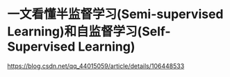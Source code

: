 # 一文看懂半监督学习(Semi-supervised Learning)和自监督学习(Self-Supervised Learning)

https://blog.csdn.net/qq_44015059/article/details/106448533
